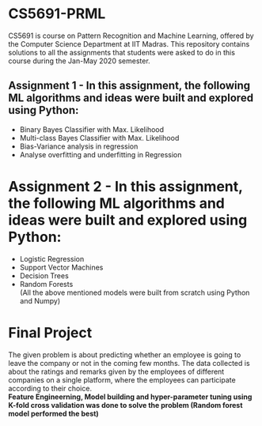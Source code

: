 # CS5691-PRML
CS5691 is course on Pattern Recognition and Machine Learning, offered by the Computer Science Department at IIT Madras.
This repository contains solutions to all the assignments that students were asked to do in this course during the Jan-May 2020 semester. </br>
## Assignment 1 - In this assignment, the following ML algorithms and ideas were built and explored using Python:</br>
* Binary Bayes Classifier with Max. Likelihood
* Multi-class Bayes Classifier with Max. Likelihood
* Bias-Variance analysis in regression
* Analyse overfitting and underfitting in Regression
# Assignment 2 - In this assignment, the following ML algorithms and ideas were built and explored using Python:</br>
* Logistic Regression
* Support Vector Machines
* Decision Trees
* Random Forests </br>
(All the above mentioned models were built from scratch using Python and Numpy)</br>
# Final Project </br>
The given problem is about predicting whether an employee is going to leave
the company or not in the coming few months. The data collected is about the
ratings and remarks given by the employees of different companies on a single
platform, where the employees can participate according to their choice. </br>
**Feature Engineerning, Model building and hyper-parameter tuning using K-fold cross validation was done to solve the problem (Random forest model performed the best)**
